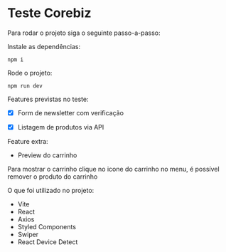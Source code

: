 # Teste Corebiz

Para rodar o projeto siga o seguinte passo-a-passo:

Instale as dependências:

```
npm i
```

Rode o projeto:

```
npm run dev
```

Features previstas no teste:
  - [X] Form de newsletter com verificação
  - [x] Listagem de produtos via API


Feature extra:
 - Preview do carrinho

Para mostrar o carrinho clique no icone do carrinho no menu, é possível remover o produto do carrinho

O que foi utilizado no projeto:
 - Vite
 - React
 - Axios
 - Styled Components
 - Swiper
 - React Device Detect
